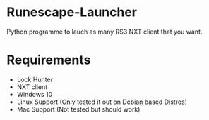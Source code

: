 # Runescape-Launcher
Python programme to lauch as many RS3 NXT client that you want.

# Requirements
- Lock Hunter
- NXT client
- Windows 10
- Linux Support (Only tested it out on Debian based Distros)
- Mac Support (Not tested but should work)

